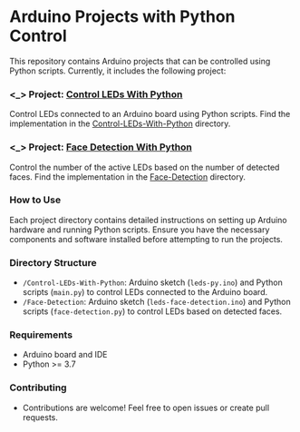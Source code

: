 # Arduino Projects with Python Control

This repository contains Arduino projects that can be controlled using Python scripts. Currently, it includes the following project:

### <_> Project: [Control LEDs With Python](/Control-LEDs-With-Python)
Control LEDs connected to an Arduino board using Python scripts. Find the implementation in the [Control-LEDs-With-Python](/Control-LEDs-With-Python) directory.

### <_> Project: [Face Detection With Python](/Face-Detection)
Control the number of the active LEDs based on the number of detected faces. Find the implementation in the [Face-Detection](/Face-Detection) directory.

### How to Use

Each project directory contains detailed instructions on setting up Arduino hardware and running Python scripts. Ensure you have the necessary components and software installed before attempting to run the projects.

### Directory Structure

- `/Control-LEDs-With-Python`: Arduino sketch (`leds-py.ino`) and Python scripts (`main.py`) to control LEDs connected to the Arduino board.
- `/Face-Detection`: Arduino sketch (`leds-face-detection.ino`) and Python scripts (`face-detection.py`) to control LEDs based on detected faces.

### Requirements

- Arduino board and IDE
- Python >= 3.7

### Contributing

- Contributions are welcome! Feel free to open issues or create pull requests.
